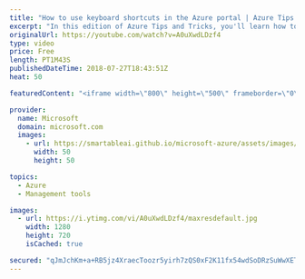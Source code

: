 ```yaml
---
title: "How to use keyboard shortcuts in the Azure portal | Azure Tips and Tricks"
excerpt: "In this edition of Azure Tips and Tricks, you'll learn how to use keyboard shortcuts that are available in the Azure portal. Keyboard shortcuts allow you to complete actions and navigate without having to take your hands off of the keyboard, making it easier to work in the portal.  For more tips and"
originalUrl: https://youtube.com/watch?v=A0uXwdLDzf4
type: video
price: Free
length: PT1M43S
publishedDateTime: 2018-07-27T18:43:51Z
heat: 50

featuredContent: "<iframe width=\"800\" height=\"500\" frameborder=\"0\" src=\"https://www.youtube.com/embed/A0uXwdLDzf4\" allow=\"accelerometer; autoplay; encrypted-media; gyroscope; picture-in-picture\" allowfullscreen></iframe>"

provider:
  name: Microsoft
  domain: microsoft.com
  images:
    - url: https://smartableai.github.io/microsoft-azure/assets/images/organizations/microsoft.com-50x50.jpg
      width: 50
      height: 50

topics:
  - Azure
  - Management tools

images:
  - url: https://i.ytimg.com/vi/A0uXwdLDzf4/maxresdefault.jpg
    width: 1280
    height: 720
    isCached: true

secured: "qJmJchKm+a+RB5jz4XraecToozr5yirh7zQS0xF2K11fx54wdSoDRzSuWwXETYwGoifAQQiHyK3sdrFwOlusZQtLTyDP1qxQxyfR+ytKKI4MdLhv+Ee24T9MIJbqLTGK4hQcHqoby+kFzPfjvR7ZYJ7Sa5x7rGReZGGXdnC2q50vEbCh1gncURngZtmVNi3ZTXX8ycBgeRxPVgYulln2o/GZsPkWFbmRqZkBmZX3iddsjfmKIsSEeTdpaaOxJdy+pwENpNeIgpS+olOf6O3v4xLxsNz3n/Y7YGyq3NEOAnkf4eKYNrR9FYTydqsSkfESskJAtgKXBRbRkSLSnWaVk/CQTKl803By8rT/oiLBYTy+44OqhU/tVLZo9LyU81EnVC2iohHHQsdrqlMeOBtBVTLWDNVmTgNYNe7e7g1pn2Y=;nvy9Zvjb6/B7P/AfWiJgYw=="
---
```



